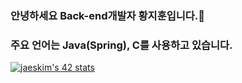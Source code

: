 ### 안녕하세요 Back-end개발자 황지훈입니다.👋
### 주요 언어는 Java(Spring), C를 사용하고 있습니다.
[![jaeskim's 42 stats](https://badge42.herokuapp.com/api/stats/jihuhwan)](https://github.com/JaeSeoKim/badge42)

